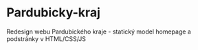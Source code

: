 # Pardubicky-kraj
Redesign webu Pardubického kraje - statický model homepage a podstránky v HTML/CSS/JS
